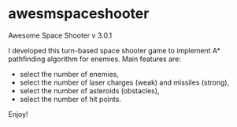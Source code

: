 # awesmspaceshooter
Awesome Space Shooter v 3.0.1

I developed this turn-based space shooter game to implement A* pathfinding algorithm for enemies. Main features are:

- select the number of enemies,
- select the number of laser charges (weak) and missiles (strong),
- select the number of asteroids (obstacles),
- select the number of hit points.

Enjoy! 
